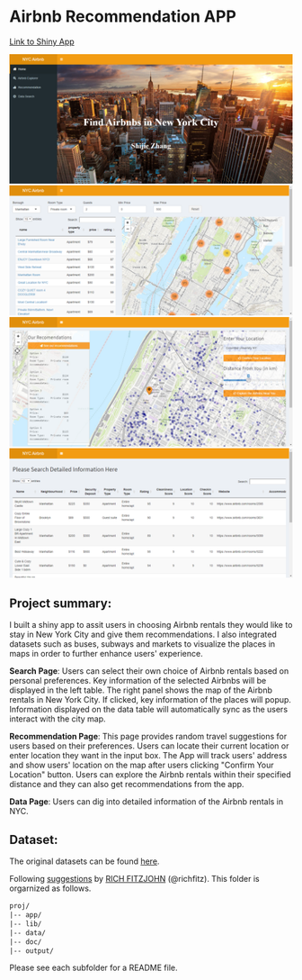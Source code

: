 # Airbnb Recommendation APP 

[Link to Shiny App](https://shijie.shinyapps.io/Airbnb/)

![panel1](fig/panel1.png)
![panel2](fig/panel2.png)
![panel3](fig/panel3.png)
![panel4](fig/panel4.png)


## **Project summary**: 

I built a shiny app to assit users in choosing Airbnb rentals they would like to stay in New York City and give them recommendations. I also integrated datasets such as buses, subways and markets to visualize the places in maps in order to further enhance users' experience.


**Search Page**: Users can select their own choice of Airbnb rentals based on personal preferences. Key information of the selected Airbnbs will be displayed in the left table. The right panel shows the map of the Airbnb rentals in New York City. If clicked, key information of the places will popup. Information displayed on the data table will automatically sync as the users interact with the city map. 

**Recommendation Page**: This page provides random travel suggestions for users based on their preferences. Users can locate their current location or enter location they want in the input box. The App will track users' address and show users'  location on the map after users clicking "Confirm Your Location" button. Users can explore the Airbnb rentals within their specified distance and they can also get recommendations from the app. 

**Data Page**: Users can dig into detailed information of the Airbnb rentals in NYC.


## **Dataset**: 

The original datasets can be found [here](http://insideairbnb.com/get-the-data.html). 


Following [suggestions](http://nicercode.github.io/blog/2013-04-05-projects/) by [RICH FITZJOHN](http://nicercode.github.io/about/#Team) (@richfitz). This folder is orgarnized as follows.

```
proj/
|-- app/
|-- lib/
|-- data/
|-- doc/
|-- output/
```

Please see each subfolder for a README file.

